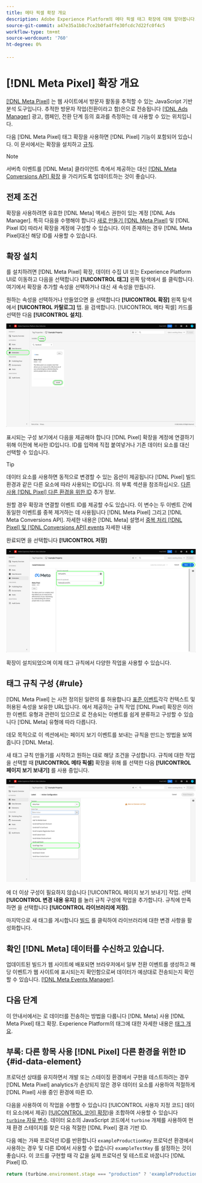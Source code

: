 ```yaml
---
title: 메타 픽셀 확장 개요
description: Adobe Experience Platform의 메타 픽셀 태그 확장에 대해 알아봅니다.
source-git-commit: a47e35a1b8c7ce2b0fa4ffe30fcdc7d22fc0f4c5
workflow-type: tm+mt
source-wordcount: '760'
ht-degree: 0%

---
```


# [!DNL Meta Pixel] 확장 개요

[[!DNL Meta Pixel]](https://developers.facebook.com/docs/meta-pixel/) 는 웹 사이트에서 방문자 활동을 추적할 수 있는 JavaScript 기반 분석 도구입니다. 추적한 방문자 작업(전환이라고 함)은으로 전송됩니다 [[!DNL Ads Manager]](https://www.facebook.com/business/tools/ads-manager) 광고, 캠페인, 전환 단계 등의 효과를 측정하는 데 사용할 수 있는 위치입니다.

다음 [!DNL Meta Pixel] 태그 확장을 사용하면 [!DNL Pixel] 기능이 포함되어 있습니다. 이 문서에서는 확장을 설치하고 [규칙](../../../ui/managing-resources/rules.md).

>[!NOTE]
>
>서버측 이벤트를 [!DNL Meta] 클라이언트 측에서 제공하는 대신 [[!DNL Meta Conversions API] 확장](../../server/meta/overview.md) 을 가리키도록 업데이트하는 것이 좋습니다.

## 전제 조건

확장을 사용하려면 유효한 [!DNL Meta] 액세스 권한이 있는 계정 [!DNL Ads Manager]. 특히 다음을 수행해야 합니다 [새로 만들기 [!DNL Meta Pixel]](https://www.facebook.com/business/help/952192354843755) 및 [!DNL Pixel ID] 따라서 확장을 계정에 구성할 수 있습니다. 이미 존재하는 경우 [!DNL Meta Pixel]대신 해당 ID를 사용할 수 있습니다.

## 확장 설치

를 설치하려면 [!DNL Meta Pixel] 확장, 데이터 수집 UI 또는 Experience Platform UI로 이동하고 다음을 선택합니다 **[!UICONTROL 태그]** 왼쪽 탐색에서 를 클릭합니다. 여기에서 확장을 추가할 속성을 선택하거나 대신 새 속성을 만듭니다.

원하는 속성을 선택하거나 만들었으면 을 선택합니다 **[!UICONTROL 확장]** 왼쪽 탐색에서 **[!UICONTROL 카탈로그]** 탭. 을 검색합니다. [!UICONTROL 메타 픽셀] 카드를 선택한 다음 **[!UICONTROL 설치]**.

![다음 [!UICONTROL 설치] 버튼 선택 중 [!UICONTROL 메타 픽셀] 확장)을 클릭하여 제품에서 사용할 수 있습니다.](../../../images/extensions/client/meta/install.png)

표시되는 구성 보기에서 다음을 제공해야 합니다 [!DNL Pixel] 확장을 계정에 연결하기 위해 이전에 복사한 ID입니다. ID를 입력에 직접 붙여넣거나 기존 데이터 요소를 대신 선택할 수 있습니다.

>[!TIP]
>
>데이터 요소를 사용하면 동적으로 변경할 수 있는 옵션이 제공됩니다 [!DNL Pixel] 빌드 환경과 같은 다른 요소에 따라 사용되는 ID입니다. 의 부록 섹션을 참조하십시오. [다른 사용 [!DNL Pixel] 다른 환경을 위한 ID](#id-data-element) 추가 정보.

원할 경우 확장과 연결할 이벤트 ID를 제공할 수도 있습니다. 이 변수는 두 이벤트 간에 동일한 이벤트를 중복 제거하는 데 사용됩니다 [!DNL Meta Pixel] 그리고 [!DNL Meta Conversions API]. 자세한 내용은 [!DNL Meta] 설명서 [중복 처리 [!DNL Pixel] 및 [!DNL Conversions API] events](https://developers.facebook.com/docs/marketing-api/conversions-api/deduplicate-pixel-and-server-events/) 자세한 내용

완료되면 을 선택합니다 **[!UICONTROL 저장]**

![다음 [!DNL Pixel] 확장 구성 보기에서 데이터 요소로 제공된 ID입니다.](../../../images/extensions/client/meta/configure.png)

확장이 설치되었으며 이제 태그 규칙에서 다양한 작업을 사용할 수 있습니다.

## 태그 규칙 구성 {#rule}

[!DNL Meta Pixel] 는 사전 정의된 일련의 를 허용합니다 [표준 이벤트](https://www.facebook.com/business/help/402791146561655)각각 컨텍스트 및 허용된 속성을 보유한 URL입니다. 에서 제공하는 규칙 작업 [!DNL Pixel] 확장은 이러한 이벤트 유형과 관련이 있으므로 로 전송되는 이벤트를 쉽게 분류하고 구성할 수 있습니다 [!DNL Meta] 유형에 따라 다릅니다.

데모 목적으로 이 섹션에서는 페이지 보기 이벤트를 보내는 규칙을 만드는 방법을 보여줍니다 [!DNL Meta].

새 태그 규칙 만들기를 시작하고 원하는 대로 해당 조건을 구성합니다. 규칙에 대한 작업을 선택할 때 **[!UICONTROL 메타 픽셀]** 확장을 위해 를 선택한 다음 **[!UICONTROL 페이지 보기 보내기]** 를 사용 중입니다.

![다음 [!UICONTROL 페이지 보기 보내기] 데이터 수집 UI에서 규칙에 대해 선택되는 작업 유형입니다.](../../../images/extensions/client/meta/select-action.png)

에 더 이상 구성이 필요하지 않습니다 [!UICONTROL 페이지 보기 보내기] 작업. 선택 **[!UICONTROL 변경 내용 유지]** 를 눌러 규칙 구성에 작업을 추가합니다. 규칙에 만족하면 을 선택합니다 **[!UICONTROL 라이브러리에 저장]**.

마지막으로 새 태그를 게시합니다 [빌드](../../../ui/publishing/builds.md) 를 클릭하여 라이브러리에 대한 변경 사항을 활성화합니다.

## 확인 [!DNL Meta] 데이터를 수신하고 있습니다.

업데이트된 빌드가 웹 사이트에 배포되면 브라우저에서 일부 전환 이벤트를 생성하고 해당 이벤트가 웹 사이트에 표시되는지 확인함으로써 데이터가 예상대로 전송되는지 확인할 수 있습니다. [[!DNL Meta Events Manager]](https://www.facebook.com/business/help/898185560232180).

## 다음 단계

이 안내서에서는 로 데이터를 전송하는 방법을 다룹니다 [!DNL Meta] 사용 [!DNL Meta Pixel] 태그 확장. Experience Platform의 태그에 대한 자세한 내용은 [태그 개요](../../../home.md).

## 부록: 다른 항목 사용 [!DNL Pixel] 다른 환경을 위한 ID {#id-data-element}

프로덕션 상태를 유지하면서 개발 또는 스테이징 환경에서 구현을 테스트하려는 경우 [!DNL Meta Pixel] analytics가 손상되지 않은 경우 데이터 요소를 사용하여 적절하게 [!DNL Pixel] 사용 중인 환경에 따른 ID.

다음을 사용하여 이 작업을 수행할 수 있습니다 [!UICONTROL 사용자 지정 코드] 데이터 요소(에서 제공) [[!UICONTROL 코어] 확장](../core/overview.md))을 조합하여 사용할 수 있습니다 [`turbine` 자유 변수](../../../extension-dev/turbine.md). 데이터 요소의 JavaScript 코드에서 `turbine` 개체를 사용하여 현재 환경 스테이지를 찾은 다음 적절한 [!DNL Pixel] 결과 기반 ID.

다음 예는 가짜 프로덕션 ID를 반환합니다 `exampleProductionKey` 프로덕션 환경에서 사용하는 경우 및 다른 ID에서 사용할 수 없습니다 `exampleTestKey` 를 설정하는 것이 좋습니다. 이 코드를 구현할 때 각 값을 실제 프로덕션 및 테스트로 바꿉니다 [!DNL Pixel] ID.

```js
return (turbine.environment.stage === "production" ? 'exampleProductionKey' : 'exampleTestKey');
```

